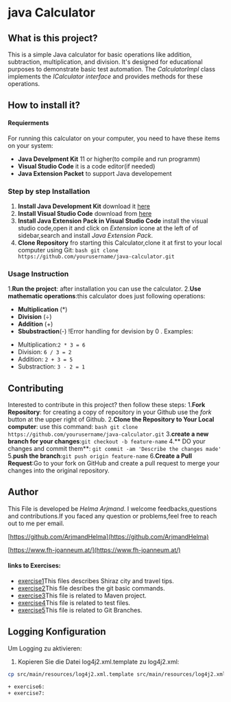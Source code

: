 # java Calculator

## What is this project?
This is a simple Java calculator for basic operations like addition, subtraction, multiplication, and division. It's designed for educational purposes to demonstrate basic test automation. The *CalculatorImpl* class implements the *ICalculator interface* and provides methods for these operations.

## How to install it?


#### Requierments
For running this calculator on your computer, you need to have these items on your system:
- **Java Develpment Kit** 11 or higher(to compile and run programm)
- **Visual Studio Code** it is a code editor(if needed)
- **Java Extension Packet** to support Java developement

### Step by step Installation
1. **Install Java Development Kit** download it [here](https://www.oracle.com/java/technologies/javase-jdk11-downloads.html)
2. **Install Visual Studio Code** download from [here](https://code.visualstudio.com/)
3. **Install Java Extension Pack in Visual Studio Code** install the visual studio code,open it and click on *Extension* icone at the left of of sidebar,search and install *Java Extension Pack*.
4. **Clone Repository** fro starting this Calculator,clone it at first to your local computer using Git:
```bash git clone https://github.com/yourusername/java-calculator.git```

### Usage Instruction
1.**Run the project**: after installation you can use the calculator.
2.**Use mathematic operations**:this calculator does just following operations:
+ **Multiplication** (*)
+ **Division** (÷)
+ **Addition** (+)
+ **Sbubstraction**(-) !Error handling for devision by 0 . 
Examples:
- Multiplication:`2 * 3 = 6` 
- Division: `6 / 3 = 2`
- Addition: `2 + 3 = 5`
- Substraction: `3 - 2 = 1`

## Contributing
Interested to contribute in this project? then follow these steps:
1.**Fork Repository**: for creating a copy of repository in your Github use the *fork* button at the upper right of Github.
2.**Clone the Repository to Your Local computer**: use this command:
```bash git clone https://github.com/yourusername/java-calculator.git```
3.**create a new branch for your changes**:```git checkout -b feature-name```
4.** DO your changes and commit them**:
```git commit -am 'Describe the changes made'```
5.**push the branch**:```git push origin feature-name```
6.**Create a Pull Request**:Go to your fork on GitHub and create a pull request to merge your changes into the original repository.

## Author
This File is developed be *Helma Arjmand*.
I welcome feedbacks,questions and contributions.If you faced any question or problems,feel free to reach out to me per email.

[https://github.com/ArjmandHelma](https://github.com/ArjmandHelma)

[https://www.fh-joanneum.at/](https://www.fh-joanneum.at/)

#### links to Exercises:
+ [exercise1](Exercise1.md)This files describes Shiraz city and travel tips.
+ [exercise2](exercise2.md)This file desribes the git basic commands.
+ [exercise3](exercise3.md)This file is related to Maven project.
+ [exercise4](exercise4.md)This file is related to test files.
+ [exercise5](exercise5.md)This file is related to Git Branches.
## Logging Konfiguration

 Um Logging zu aktivieren:
 1. Kopieren Sie die Datei log4j2.xml.template zu log4j2.xml:
 ```bash
cp src/main/resources/log4j2.xml.template src/main/resources/log4j2.xmlV

+ exercise6:
+ exercise7:





 










   
